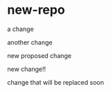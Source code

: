 # new-repo

a change   

another change

new proposed change

new change!!

change that will be replaced soon 

